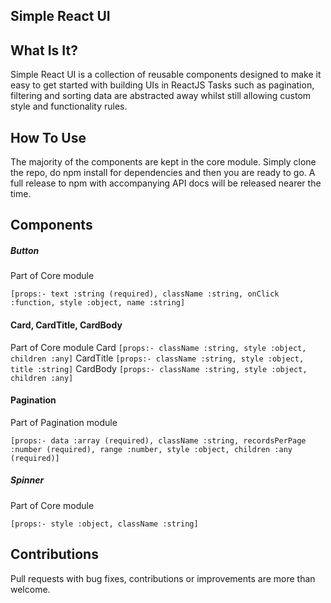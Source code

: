 ## Simple React UI

## What Is It?

Simple React UI is a collection of reusable components designed to make it easy to get started with building UIs in ReactJS
Tasks such as pagination, filtering and sorting data are abstracted away whilst still allowing custom style and functionality rules.

## How To Use

The majority of the components are kept in the core module. Simply clone the repo, do npm install for dependencies and then you are ready to go. A full release to npm with accompanying API docs will be released nearer the time.


## Components

##### Button
Part of Core module

`[props:- text :string (required), className :string, onClick :function, style :object, name :string]`

#### Card, CardTitle, CardBody
Part of Core module
Card `[props:- className :string, style :object, children :any]`
CardTitle `[props:- className :string, style :object, title :string]`
CardBody `[props:- className :string, style :object, children :any]`

#### Pagination
Part of Pagination module

`[props:- data :array (required), className :string, recordsPerPage :number (required), range :number, style :object, children :any (required)]`

##### Spinner
Part of Core module

`[props:- style :object, className :string]`






## Contributions

Pull requests with bug fixes, contributions or improvements are more than welcome.
